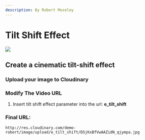 ```yaml
---
description: By Robert Moseley
---
```


# Tilt Shift Effect

![](http://res.cloudinary.com/demo-robert/image/upload/e_tilt_shift/DSjKxBfVwAAZidN_qjympa.jpg)

## Create a cinematic tilt-shift effect

### Upload your image to Cloudinary

### Modify The Video URL

1. Insert tilt shift effect  parameter into the url:  **e\_tilt\_shift** 

### Final URL:

```text
http://res.cloudinary.com/demo-robert/image/upload/e_tilt_shift/DSjKxBfVwAAZidN_qjympa.jpg
```

